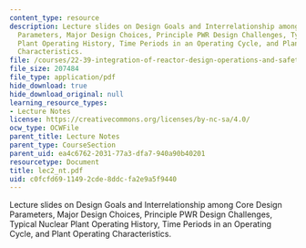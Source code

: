 ```yaml
---
content_type: resource
description: Lecture slides on Design Goals and Interrelationship among Core Design
  Parameters, Major Design Choices, Principle PWR Design Challenges, Typical Nuclear
  Plant Operating History, Time Periods in an Operating Cycle, and Plant Operating
  Characteristics.
file: /courses/22-39-integration-of-reactor-design-operations-and-safety-fall-2006/c0fcfd6911492cde8ddcfa2e9a5f9440_lec2_nt.pdf
file_size: 207484
file_type: application/pdf
hide_download: true
hide_download_original: null
learning_resource_types:
- Lecture Notes
license: https://creativecommons.org/licenses/by-nc-sa/4.0/
ocw_type: OCWFile
parent_title: Lecture Notes
parent_type: CourseSection
parent_uid: ea4c6762-2031-77a3-dfa7-940a90b40201
resourcetype: Document
title: lec2_nt.pdf
uid: c0fcfd69-1149-2cde-8ddc-fa2e9a5f9440
---
```

Lecture slides on Design Goals and Interrelationship among Core Design Parameters, Major Design Choices, Principle PWR Design Challenges, Typical Nuclear Plant Operating History, Time Periods in an Operating Cycle, and Plant Operating Characteristics.